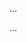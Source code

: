 <panel type="info" header=":trophy: Can implement composition :star::star::star:" expandable expanded no-close>

<panel type="info" header=":trophy: Can explain the meaning of composition :star::star::star:" expandable>
  <include src="../../book/oopDesign/associations/composition/full.md" />
  <panel header=":dart: Evidence" expanded>

...

  </panel>
</panel>

<panel type="info" header=":trophy: Can interpret composition in class diagrams :star::star::star:" expandable>
  <include src="../../book/uml/classDiagrams/composition/what/full.md" />
  <panel header=":dart: Evidence" expanded>

...

  </panel>
</panel>

</panel>

